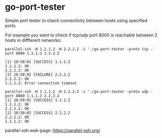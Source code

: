 # go-port-tester
Simple port tester to check connectivity between hosts using specified ports

For example you want to check if tcp/udp port 8000 is reachable between 2 hosts in diffferent networks:

```
parallel-ssh -H 1.1.1.2 -H 2.2.2.2 -i './go-port-tester -proto tcp -port 8000 1.1.1.2 2.2.2.2

[1] 18:50:01 [SUCCESS] 1.1.1.2
1.1.1.2: OK
2.2.2.2: OK
[2] 18:50:02 [FAILURE] 2.2.2.2
2.2.2.2: OK
1.1.1.2: Error connection timeout

parallel-ssh -H 1.1.1.2 -H 2.2.2.2 -i './go-port-tester -proto udp -port 8000 1.1.1.2 2.2.2.2
[1] 18:50:01 [SUCCESS] 1.1.1.2
1.1.1.2: OK
2.2.2.2: OK
[2] 18:50:02 [SUCCESS] 2.2.2.2
2.2.2.2: OK
1.1.1.2: OK
```

parallel-ssh web-page: https://parallel-ssh.org/
